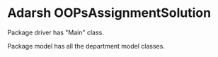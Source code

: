 # Adarsh OOPsAssignmentSolution


Package driver has "Main" class.

Package model has all the department model classes.
